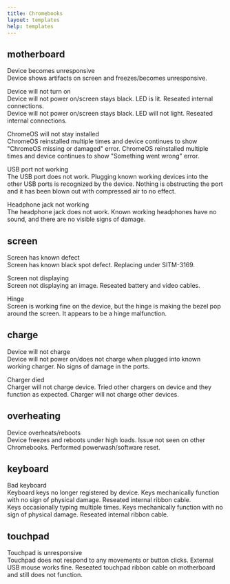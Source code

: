 ```yaml
---
title: Chromebooks
layout: templates
help: templates
---
```


## motherboard

Device becomes unresponsive  
Device shows artifacts on screen and freezes/becomes unresponsive.

Device will not turn on  
Device will not power on/screen stays black. LED is lit. Reseated internal connections.  
Device will not power on/screen stays black. LED will not light. Reseated internal connections.

ChromeOS will not stay installed  
ChromeOS reinstalled multiple times and device continues to show "ChromeOS missing or damaged" error.
ChromeOS reinstalled multiple times and device continues to show "Something went wrong" error.

USB port not working  
The USB port does not work. Plugging known working devices into the other USB ports is recognized by the device. Nothing is obstructing the port and it has been blown out with compressed air to no effect.

Headphone jack not working  
The headphone jack does not work. Known working headphones have no sound, and there are no visible signs of damage.

## screen

Screen has known defect  
Screen has known black spot defect. Replacing under SITM-3169.

Screen not displaying  
Screen not displaying an image. Reseated battery and video cables.

Hinge  
Screen is working fine on the device, but the hinge is making the bezel pop around the screen. It appears to be a hinge malfunction.

## charge

Device will not charge  
Device will not power on/does not charge when plugged into known working charger. No signs of damage in the ports.

Charger died  
Charger will not charge device. Tried other chargers on device and they function as expected. Charger will not charge other devices.

## overheating

Device overheats/reboots  
Device freezes and reboots under high loads. Issue not seen on other Chromebooks. Performed powerwash/software reset.

## keyboard

Bad keyboard  
Keyboard keys no longer registered by device. Keys mechanically function with no sign of physical damage. Reseated internal ribbon cable.  
Keys occasionally typing multiple times. Keys mechanically function with no sign of physical damage. Reseated internal ribbon cable.

## touchpad

Touchpad is unresponsive  
Touchpad does not respond to any movements or button clicks. External USB mouse works fine. Reseated touchpad ribbon cable on motherboard and still does not function.
